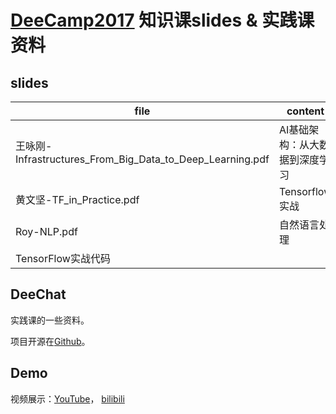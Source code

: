 # [DeeCamp2017](https://challenger.ai/news/deecamp_2017) 知识课slides & 实践课资料

## slides

| file                                                      | content                        | author |
| --------------------------------------------------------- | ------------------------------ | ------ |
| 王咏刚-Infrastructures_From_Big_Data_to_Deep_Learning.pdf | AI基础架构：从大数据到深度学习 | 王咏刚 |
| 黄文坚-TF_in_Practice.pdf                                 | Tensorflow实战                 | 黄文坚 |
| Roy-NLP.pdf                                               | 自然语言处理                   | Roy    |
| TensorFlow实战代码                                        |                                |        |

## DeeChat

实践课的一些资料。

项目开源在[Github](https://github.com/DeeChat)。

## Demo

视频展示：[YouTube](https://www.youtube.com/watch?v=SNVMZAqaXks&feature=youtu.be)， [bilibili](https://www.bilibili.com/video/av31135086)

